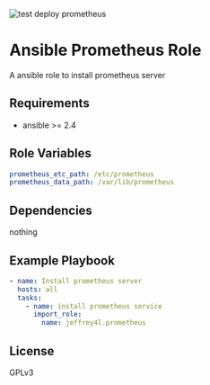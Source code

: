 ![test deploy prometheus](https://github.com/jeffrey4l/ansible-prometheus-role/workflows/test%20deploy%20prometheus/badge.svg)

Ansible Prometheus Role
=======================

A ansible role to install prometheus server

Requirements
------------

* ansible >= 2.4

Role Variables
--------------

```yaml
prometheus_etc_path: /etc/prometheus
prometheus_data_path: /var/lib/prometheus
```

Dependencies
------------

nothing

Example Playbook
----------------

```yaml
- name: Install prometheus server
  hosts: all
  tasks:
    - name: install prometheus service
      import_role:
        name: jeffrey4l.prometheus
```

License
-------

GPLv3
